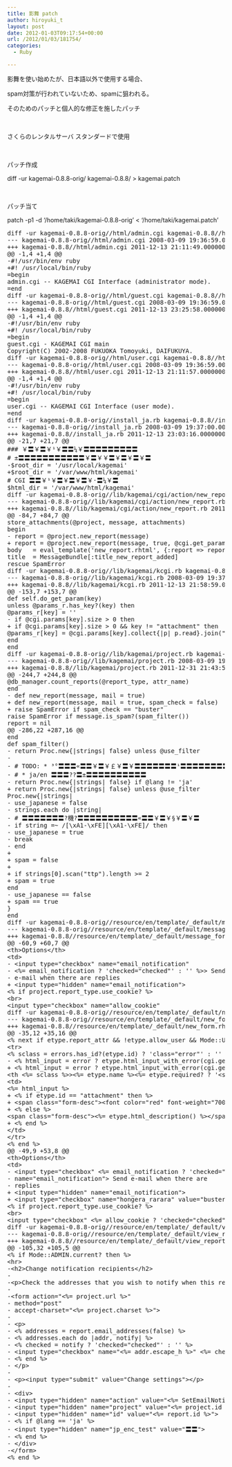 ```yaml
---
title: 影舞 patch
author: hiroyuki_t
layout: post
date: 2012-01-03T09:17:54+00:00
url: /2012/01/03/181754/
categories:
  - Ruby

---
```

<div class="section">
  <p>
    影舞を使い始めたが、日本語以外で使用する場合、
  </p>
  
  <p>
    spam対策が行われていないため、spamに狙われる。
  </p>
  
  <p>
    そのためのパッチと個人的な修正を施したパッチ
  </p>
  
  <p>
    &nbsp;
  </p>
  
  <p>
    さくらのレンタルサーバ スタンダードで使用
  </p>
  
  <p>
    &nbsp;
  </p>
  
  <p>
    パッチ作成
  </p>
  
  <p>
    diff -ur kagemai-0.8.8-orig/ kagemai-0.8.8/ > kagemai.patch
  </p>
  
  <p>
    &nbsp;
  </p>
  
  <p>
    パッチ当て
  </p>
  
  <p>
    patch -p1 -d &#8216;/home/taki/kagemai-0.8.8-orig&#8217; < &#8216;/home/taki/kagemai.patch&#8217;
  </p>
  
  <pre class="syntax-highlight"><span class="synType">diff -ur kagemai-0.8.8-orig//html/admin.cgi kagemai-0.8.8//html/admin.cgi</span>
<span class="synType">--- kagemai-0.8.8-orig//html/admin.cgi 2008-03-09 19:36:59.000000000 +0900</span>
<span class="synType">+++ kagemai-0.8.8//html/admin.cgi 2011-12-13 21:11:49.000000000 +0900</span>
<span class="synStatement">@@ -1,4 +1,4 @@</span>
<span class="synSpecial">-#!/usr/bin/env ruby</span>
<span class="synIdentifier">+#! /usr/local/bin/ruby</span>
=begin
admin.cgi -- KAGEMAI CGI Interface (administrator mode).
=end
<span class="synType">diff -ur kagemai-0.8.8-orig//html/guest.cgi kagemai-0.8.8//html/guest.cgi</span>
<span class="synType">--- kagemai-0.8.8-orig//html/guest.cgi 2008-03-09 19:36:59.000000000 +0900</span>
<span class="synType">+++ kagemai-0.8.8//html/guest.cgi 2011-12-13 23:25:58.000000000 +0900</span>
<span class="synStatement">@@ -1,4 +1,4 @@</span>
<span class="synSpecial">-#!/usr/bin/env ruby</span>
<span class="synIdentifier">+#! /usr/local/bin/ruby</span>
=begin
guest.cgi - KAGEMAI CGI main
Copyright(C) 2002-2008 FUKUOKA Tomoyuki, DAIFUKUYA.
<span class="synType">diff -ur kagemai-0.8.8-orig//html/user.cgi kagemai-0.8.8//html/user.cgi</span>
<span class="synType">--- kagemai-0.8.8-orig//html/user.cgi 2008-03-09 19:36:59.000000000 +0900</span>
<span class="synType">+++ kagemai-0.8.8//html/user.cgi 2011-12-13 21:11:57.000000000 +0900</span>
<span class="synStatement">@@ -1,4 +1,4 @@</span>
<span class="synSpecial">-#!/usr/bin/env ruby</span>
<span class="synIdentifier">+#! /usr/local/bin/ruby</span>
=begin
user.cgi -- KAGEMAI CGI Interface (user mode).
=end
<span class="synType">diff -ur kagemai-0.8.8-orig//install_ja.rb kagemai-0.8.8//install_ja.rb</span>
<span class="synType">--- kagemai-0.8.8-orig//install_ja.rb 2008-03-09 19:37:00.000000000 +0900</span>
<span class="synType">+++ kagemai-0.8.8//install_ja.rb 2011-12-13 23:03:16.000000000 +0900</span>
<span class="synStatement">@@ -21,7 +21,7 @@</span>
### ￥〓￥〓￥&#185;￥〓〓&#188;￥〓〓〓〓〓〓〓〓〓
# ±〓〓〓〓〓〓〓〓〓〓〓￥〓￥&#173;￥〓￥〓￥〓￥〓
<span class="synSpecial">-$root_dir = '/usr/local/kagemai' </span>
<span class="synIdentifier">+$root_dir = '/var/www/html/kagemai' </span>
# CGI 〓〓￥&#185;￥〓￥〓￥〓￥&#183;〓&#188;￥〓
$html_dir = '/var/www/html/kagemai'
<span class="synType">diff -ur kagemai-0.8.8-orig//lib/kagemai/cgi/action/new_report.rb kagemai-0.8.8//lib/kagemai/cgi/action/new_report.rb</span>
<span class="synType">--- kagemai-0.8.8-orig//lib/kagemai/cgi/action/new_report.rb 2008-03-09 19:37:00.000000000 +0900</span>
<span class="synType">+++ kagemai-0.8.8//lib/kagemai/cgi/action/new_report.rb 2011-12-31 09:54:17.000000000 +0900</span>
<span class="synStatement">@@ -84,7 +84,7 @@</span>
store_attachments(@project, message, attachments)
begin
<span class="synSpecial">- report = @project.new_report(message)</span>
<span class="synIdentifier">+ report = @project.new_report(message, true, @cgi.get_param("hongera_rarara"))</span>
body   = eval_template('new_report.rhtml', {:report =&gt; report, :message =&gt; message})
title  = MessageBundle[:title_new_report_added]
rescue SpamError
<span class="synType">diff -ur kagemai-0.8.8-orig//lib/kagemai/kcgi.rb kagemai-0.8.8//lib/kagemai/kcgi.rb</span>
<span class="synType">--- kagemai-0.8.8-orig//lib/kagemai/kcgi.rb 2008-03-09 19:37:00.000000000 +0900</span>
<span class="synType">+++ kagemai-0.8.8//lib/kagemai/kcgi.rb 2011-12-13 21:58:59.000000000 +0900</span>
<span class="synStatement">@@ -153,7 +153,7 @@</span>
def self.do_get_param(key)
unless @params_r.has_key?(key) then
@params_r[key] = ''
<span class="synSpecial">- if @cgi.params[key].size &gt; 0 then</span>
<span class="synIdentifier">+ if @cgi.params[key].size &gt; 0 && key != "attachment" then</span>
@params_r[key] = @cgi.params[key].collect{|p| p.read}.join(",\n")
end
end
<span class="synType">diff -ur kagemai-0.8.8-orig//lib/kagemai/project.rb kagemai-0.8.8//lib/kagemai/project.rb</span>
<span class="synType">--- kagemai-0.8.8-orig//lib/kagemai/project.rb 2008-03-09 19:37:00.000000000 +0900</span>
<span class="synType">+++ kagemai-0.8.8//lib/kagemai/project.rb 2011-12-31 21:43:54.000000000 +0900</span>
<span class="synStatement">@@ -244,7 +244,8 @@</span>
@db_manager.count_reports(@report_type, attr_name)
end
<span class="synSpecial">- def new_report(message, mail = true)</span>
<span class="synIdentifier">+ def new_report(message, mail = true, spam_check = false)</span>
<span class="synIdentifier">+ raise SpamError if spam_check == "buster"</span>
raise SpamError if message.is_spam?(spam_filter())
report = nil
<span class="synStatement">@@ -286,22 +287,16 @@</span>
end
def spam_filter()
<span class="synSpecial">- return Proc.new{|strings| false} unless @use_filter</span>
<span class="synSpecial">- </span>
<span class="synSpecial">- # TODO: * &#179;°〓〓〓&#171;〓〓￥〓￥￡￥〓￥〓〓〓〓〓〓〓&#185;〓〓〓〓〓〓〓〓〓〓〓</span>
<span class="synSpecial">- # * ja/en 〓〓〓??〓±〓〓〓〓〓〓〓〓〓〓</span>
<span class="synSpecial">- return Proc.new{|strings| false} if @lang != 'ja'</span>
<span class="synIdentifier">+ return Proc.new{|strings| false} unless @use_filter </span>
Proc.new{|strings|
<span class="synSpecial">- use_japanese = false</span>
<span class="synSpecial">- strings.each do |string|</span>
<span class="synSpecial">- # 〓〓〓〓〓〓〓?機?〓〓〓〓〓〓〓〓〓〓&#171;〓〓￥〓￥§￥〓￥〓</span>
<span class="synSpecial">- if string =~ /[\xA1-\xFE][\xA1-\xFE]/ then</span>
<span class="synSpecial">- use_japanese = true</span>
<span class="synSpecial">- break</span>
<span class="synSpecial">- end</span>
<span class="synIdentifier">+</span>
<span class="synIdentifier">+ spam = false</span>
<span class="synIdentifier">+</span>
<span class="synIdentifier">+ if strings[0].scan("ttp").length &gt;= 2</span>
<span class="synIdentifier">+ spam = true</span>
end
<span class="synSpecial">- use_japanese == false</span>
<span class="synIdentifier">+ spam == true</span>
}
end
<span class="synType">diff -ur kagemai-0.8.8-orig//resource/en/template/_default/message_form.rhtml kagemai-0.8.8//resource/en/template/_default/message_form.rhtml</span>
<span class="synType">--- kagemai-0.8.8-orig//resource/en/template/_default/message_form.rhtml 2008-03-09 19:36:58.000000000 +0900</span>
<span class="synType">+++ kagemai-0.8.8//resource/en/template/_default/message_form.rhtml 2011-12-13 23:14:43.000000000 +0900</span>
<span class="synStatement">@@ -60,9 +60,7 @@</span>
&lt;th&gt;Options&lt;/th&gt;
&lt;td&gt;
<span class="synSpecial">- &lt;input type="checkbox" name="email_notification"</span>
<span class="synSpecial">- &lt;%= email_notification ? 'checked="checked"' : '' %&gt;&gt; Send</span>
<span class="synSpecial">- e-mail when there are replies</span>
<span class="synIdentifier">+ &lt;input type="hidden" name="email_notification"&gt;</span>
&lt;% if project.report_type.use_cookie? %&gt;
&lt;br&gt;
&lt;input type="checkbox" name="allow_cookie"
<span class="synType">diff -ur kagemai-0.8.8-orig//resource/en/template/_default/new_form.rhtml kagemai-0.8.8//resource/en/template/_default/new_form.rhtml</span>
<span class="synType">--- kagemai-0.8.8-orig//resource/en/template/_default/new_form.rhtml 2008-03-09 19:36:58.000000000 +0900</span>
<span class="synType">+++ kagemai-0.8.8//resource/en/template/_default/new_form.rhtml 2011-12-31 19:44:50.000000000 +0900</span>
<span class="synStatement">@@ -35,12 +35,16 @@</span>
&lt;% next if etype.report_attr && !etype.allow_user && Mode::USER.current? %&gt;
&lt;tr&gt;
&lt;% sclass = errors.has_id?(etype.id) ? 'class="error"' : '' %&gt;
<span class="synSpecial">- &lt;% html_input = error ? etype.html_input_with_error(cgi.get_param(etype.id)) : etype.html_input() %&gt;</span>
<span class="synIdentifier">+ &lt;% html_input = error ? etype.html_input_with_error(cgi.get_param(etype.id)) : etype.html_input(cgi.get_param(etype.id)) %&gt;</span>
&lt;th &lt;%= sclass %&gt;&gt;&lt;%= etype.name %&gt;&lt;%= etype.required? ? '&lt;small&gt;*&lt;/small&gt;' : '' %&gt;&lt;/th&gt;
&lt;td&gt;
&lt;%= html_input %&gt;
<span class="synIdentifier">+ &lt;% if etype.id == "attachment" then %&gt;</span>
<span class="synIdentifier">+ &lt;span class="form-desc"&gt;&lt;font color="red" font-weight="700"&gt;&lt;%= etype.html_description() %&gt;&lt;/font&gt;&lt;/span&gt;</span>
<span class="synIdentifier">+ &lt;% else %&gt;</span>
&lt;span class="form-desc"&gt;&lt;%= etype.html_description() %&gt;&lt;/span&gt;
<span class="synIdentifier">+ &lt;% end %&gt;</span>
&lt;/td&gt;
&lt;/tr&gt;
&lt;% end %&gt;
<span class="synStatement">@@ -49,9 +53,8 @@</span>
&lt;th&gt;Options&lt;/th&gt;
&lt;td&gt;
<span class="synSpecial">- &lt;input type="checkbox" &lt;%= email_notification ? 'checked="checked"' : '' %&gt;</span>
<span class="synSpecial">- name="email_notification"&gt; Send e-mail when there are</span>
<span class="synSpecial">- replies</span>
<span class="synIdentifier">+ &lt;input type="hidden" name="email_notification"&gt;</span>
<span class="synIdentifier">+ &lt;input type="checkbox" name="hongera_rarara" value="buster" &lt;%= cgi.get_param("rarara") ? '' : 'checked="checked"' %&gt;&gt; &lt;font color="red" font-weight="700"&gt; Please remove a check in the case of contribution.&lt;/font&gt;</span>
&lt;% if project.report_type.use_cookie? %&gt;
&lt;br&gt;
&lt;input type="checkbox" &lt;%= allow_cookie ? 'checked="checked"' : '' %&gt;
<span class="synType">diff -ur kagemai-0.8.8-orig//resource/en/template/_default/view_report.rhtml kagemai-0.8.8//resource/en/template/_default/view_report.rhtml</span>
<span class="synType">--- kagemai-0.8.8-orig//resource/en/template/_default/view_report.rhtml 2008-03-09 19:36:58.000000000 +0900</span>
<span class="synType">+++ kagemai-0.8.8//resource/en/template/_default/view_report.rhtml 2011-12-13 23:29:18.000000000 +0900</span>
<span class="synStatement">@@ -105,32 +105,5 @@</span>
&lt;% if Mode::ADMIN.current? then %&gt;
&lt;hr&gt;
<span class="synSpecial">-&lt;h2&gt;Change notification recipients&lt;/h2&gt;</span>
<span class="synSpecial">-</span>
<span class="synSpecial">-&lt;p&gt;Check the addresses that you wish to notify when this report is updated.&lt;/p&gt;</span>
<span class="synSpecial">-</span>
<span class="synSpecial">-&lt;form action="&lt;%= project.url %&gt;" </span>
<span class="synSpecial">- method="post" </span>
<span class="synSpecial">- accept-charset="&lt;%= project.charset %&gt;"&gt;</span>
<span class="synSpecial">-</span>
<span class="synSpecial">- &lt;p&gt;</span>
<span class="synSpecial">- &lt;% addresses = report.email_addresses(false) %&gt;</span>
<span class="synSpecial">- &lt;% addresses.each do |addr, notify| %&gt;</span>
<span class="synSpecial">- &lt;% checked = notify ? 'checked="checked"' : '' %&gt;</span>
<span class="synSpecial">- &lt;input type="checkbox" name="&lt;%= addr.escape_h %&gt;" &lt;%= checked %&gt;&gt; &lt;%= addr.escape_h %&gt;&lt;br&gt;</span>
<span class="synSpecial">- &lt;% end %&gt;</span>
<span class="synSpecial">- &lt;/p&gt;</span>
<span class="synSpecial">-</span>
<span class="synSpecial">- &lt;p&gt;&lt;input type="submit" value="Change settings"&gt;&lt;/p&gt;</span>
<span class="synSpecial">-</span>
<span class="synSpecial">- &lt;div&gt;</span>
<span class="synSpecial">- &lt;input type="hidden" name="action" value="&lt;%= SetEmailNotification.name %&gt;"&gt;</span>
<span class="synSpecial">- &lt;input type="hidden" name="project" value="&lt;%= project.id %&gt;"&gt;</span>
<span class="synSpecial">- &lt;input type="hidden" name="id" value="&lt;%= report.id %&gt;"&gt;</span>
<span class="synSpecial">- &lt;% if @lang == 'ja' %&gt;</span>
<span class="synSpecial">- &lt;input type="hidden" name="jp_enc_test" value="〓〓"&gt;</span>
<span class="synSpecial">- &lt;% end %&gt;</span>
<span class="synSpecial">- &lt;/div&gt;</span>
<span class="synSpecial">-&lt;/form&gt;</span>
&lt;% end %&gt;</pre>
</div>